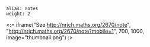 ````
alias: notes
weight: 2
````

<:= iframe("See http://nrich.maths.org/2670/note", "http://nrich.maths.org/2670/note?mobile=1", 700, 1000, image="thumbnail.png") :>